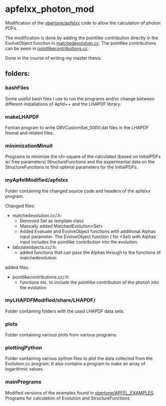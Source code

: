 # apfelxx_photon_mod
Modification of the [vbertone/apfelxx](https://github.com/vbertone/apfelxx) code to allow the calculation of photon PDFs. 

The modification is done by adding the pointlike contribution directly in the EvolveObject function in [matchedevolution.cc](https://github.com/alexanderepping/apfelxx_photon_mod/blob/main/myApfelModified/apfelxx/src/kernel/matchedevolution.cc).
The pointlike contributions can be seein in [pointlikecontributions.cc](https://github.com/alexanderepping/apfelxx_photon_mod/blob/main/myApfelModified/apfelxx/src/kernel/pointlikecontributions.cc).

Done in the course of writing my master thesis.

## folders:

### bashFiles
Some useful bash files I use to run the programs and/or change between different installations of Apfel++ and the LHAPDF library.

### makeLHAPDF
Fortran program to write GRVCustomSet_0000.dat files in the LHAPDF fromat and related files.

### minimizationMinuit
Programs to minimize the chi-square of the calculated (based on InitialPDFs w/ free parameters) StructureFunctions and the experimental data on the StructureFunctions to find optimal parameters for the InitialPDFs.

### myApfelModified/apfelxx
Folder containing the changed source code and headers of the apfelxx program.

Changed files: 
- matchedevolution.cc/.h: 
    - Removed Set<Distribution> as template class
    - Manually added MatchedEvolution<Set<Distribution>>
    - Added Evaluate and EvolveObject functions with additional Alphas input parameter. The EvolveObject function ( for <Set<Distribution>) with Alphas input includes the pointlike contribution into the evolution.
- tabulateobjects.cc/.h:
    - added functions that can pass the Alphas through to the functions of matchedevolution

added files: 
- pointlikecontributions.cc/.h: 
    - functions etc. to include the pointlike contribution of the photon into the evolution 


### myLHAPDFModified/share/LHAPDF/
Folder containing folders with the used LHAPDF data sets.

### plots
Folder containing various plots from various programs.

### plottingPython
Folder containing various python files to plot the data collected from the Evolution.cc program. It also contains a program to make an array of logarithmic values.

### mainPrograms
Modified versions of the examples found in [vbertone/APFEL_EXAMPLES](https://github.com/vbertone/APFEL_Examples).
Programs for calculation of Evolution and StructureFunctions

<!---
## compiling using cmake
in the main folder use
```
cmake .
make
```
- fresh installation: remove `CMakeCache.txt` and the folder `CMakeFiles`
- executables can be added in the `CMakeLists.txt` 
- to switch the `LHAPDF`-installation just change your `PATH` variable to point to the correct `lhapdf-config`
--->
